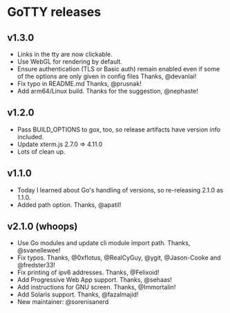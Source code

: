 # GoTTY releases

## v1.3.0

* Links in the tty are now clickable.
* Use WebGL for rendering by default.
* Ensure authentication (TLS or Basic auth) remain enabled even if some of the options are only given in config files Thanks, @devanlai!
* Fix typo in README.md Thanks, @prusnak!
* Add arm64/Linux build. Thanks for the suggestion, @nephaste!

## v1.2.0

* Pass BUILD\_OPTIONS to gox, too, so release artifacts have version info included.
* Update xterm.js 2.7.0 => 4.11.0
* Lots of clean up.

## v1.1.0

* Today I learned about Go's handling of versions, so re-releasing 2.1.0 as 1.1.0.
* Added path option. Thanks, @apatil!

## v2.1.0 (whoops)

* Use Go modules and update cli module import path. Thanks, @svanellewee!
* Fix typos. Thanks, @0xflotus, @RealCyGuy, @ygit, @Jason-Cooke and @fredster33!
* Fix printing of ipv6 addresses. Thanks, @Felixoid!
* Add Progressive Web App support. Thanks, @sehaas!
* Add instructions for GNU screen. Thanks, @Immortalin!
* Add Solaris support. Thanks, @fazalmajid!
* New maintainer: @sorenisanerd
